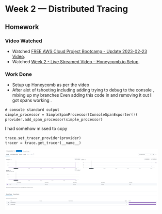 # Week 2 — Distributed Tracing
## Homework

### Video Watched
* Watched [FREE AWS Cloud Project Bootcamp - Update 2023-02-23 Video](https://youtu.be/gQxzMvk6BzM).
* Watched [Week 2 - Live Streamed Video – Honeycomb.io Setup](https://www.youtube.com/live/2GD9xCzRId4?feature=share).

### Work Done
* Setup up Honeycomb as per the video
* After alot of tshooting including adding trying to debug to the console , mixing up my branches
Even adding this  code in  and removing it out  I got spans working .
```
# console standard output
simple_processor = SimpleSpanProcessor(ConsoleSpanExporter())
provider.add_span_processor(simple_processor)
```
I had somehow missed to copy 
```
trace.set_tracer_provider(provider)
tracer = trace.get_tracer(__name__)
```

![Honeycomb](../_docs/assets/week2/honeycomb_traces.png)